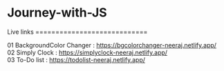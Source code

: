 # Journey-with-JS
Live links ============================

01 BackgroundColor Changer : https://bgcolorchanger-neeraj.netlify.app/                                                                                                                                                 
02 Simply Clock : https://simplyclock-neeraj.netlify.app/                                                                                                                                                               
03 To-Do list : https://todolist-neeraj.netlify.app/
